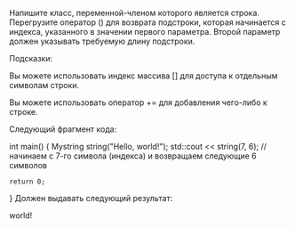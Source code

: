 Напишите класс, переменной-членом которого является строка. Перегрузите оператор () для возврата подстроки, которая начинается с индекса, указанного в значении первого параметра. Второй параметр должен указывать требуемую длину подстроки.

Подсказки:

   Вы можете использовать индекс массива [] для доступа к отдельным символам строки.

   Вы можете использовать оператор += для добавления чего-либо к строке.

Следующий фрагмент кода:

int main()
{
    Mystring string("Hello, world!");
    std::cout << string(7, 6); // начинаем с 7-го символа (индекса) и возвращаем следующие 6 символов
 
    return 0;
}
Должен выдавать следующий результат:

world!
